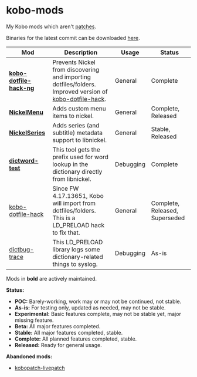 # kobo-mods
My Kobo mods which aren't [patches](https://github.com/pgaskin/kobopatch-patches/releases/latest).

Binaries for the latest commit can be downloaded [here](https://ci.appveyor.com/project/pgaskin/kobo-mods/build/artifacts).

| Mod | Description | Usage | Status |
| --- | --- | --- | --- |
| **[kobo-dotfile-hack-ng](./kobo-dotfile-hack-ng)** | Prevents Nickel from discovering and importing dotfiles/folders. Improved version of [kobo-dotfile-hack](./kobo-dotfile-hack). | General | Complete |
| **[NickelMenu](https://go.pgaskin.net/kobo/nm)** | Adds custom menu items to nickel. | General | Complete, Released |
| **[NickelSeries](./NickelSeries)** | Adds series (and subtitle) metadata support to libnickel. | General | Stable, Released |
| **[dictword-test](./dictword-test)** | This tool gets the prefix used for word lookup in the dictionary directly from libnickel. | Debugging | Complete |
| [kobo-dotfile-hack](./kobo-dotfile-hack) | Since FW 4.17.13651, Kobo will import from dotfiles/folders. This is a LD_PRELOAD hack to fix that. | General | Complete, Released, Superseded |
| [dictbug-trace](./dictbug-trace) | This LD_PRELOAD library logs some dictionary-related things to syslog. | Debugging | As-is |

Mods in **bold** are actively maintained.

**Status:**
- **POC:** Barely-working, work may or may not be continued, not stable.
- **As-is:** For testing only, updated as needed, may not be stable.
- **Experimental:** Basic features complete, may not be stable yet, major missing feature.
- **Beta:** All major features completed.
- **Stable:** All major features completed, stable.
- **Complete:** All planned features completed, stable.
- **Released:** Ready for general usage.

**Abandoned mods:**
- [kobopatch-livepatch](https://github.com/pgaskin/kobo-mods/commit/777cfe6637d69fdc59905c5c357f520f5e73ab28)
